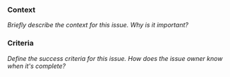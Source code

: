 ### Context
_Briefly describe the context for this issue. Why is it important?_

### Criteria
_Define the success criteria for this issue. How does the issue owner know when it's complete?_